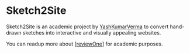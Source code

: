 # Sketch2Site

Sketch2Site is an academic project by [YashKumarVerma](https://github.com/yashkumarverma) to convert hand-drawn sketches into interactive and visually appealing websites.

You can readup more about [[reviewOne]] for academic purposes. 

[//begin]: # "Autogenerated link references for markdown compatibility"
[reviewOne]: college/reviewOne.md "First Review"
[//end]: # "Autogenerated link references"